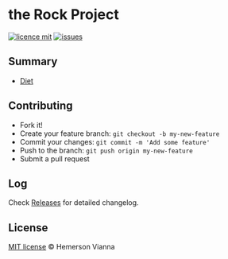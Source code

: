 # the Rock Project

[![licence mit](https://img.shields.io/badge/license-MIT-blue.svg?style=flat-square)](http://hemersonvianna.mit-license.org/)
[![issues](https://img.shields.io/github/issues/hemersonvianna/the-rock-project.svg?style=flat-square)](https://github.com/hemersonvianna/the-rock-project/issues)

## Summary 

- [Diet](diet.md)

## Contributing

- Fork it!
- Create your feature branch: `git checkout -b my-new-feature`
- Commit your changes: `git commit -m 'Add some feature'`
- Push to the branch: `git push origin my-new-feature`
- Submit a pull request

## Log

Check [Releases](https://github.com/hemersonvianna/the-rock-project/releases) for detailed changelog.

## License

[MIT license](http://hemersonvianna.mit-license.org/) © Hemerson Vianna
